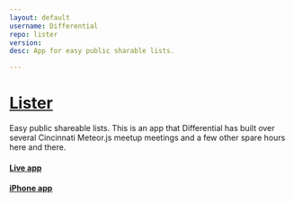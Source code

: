 ```yaml
---
layout: default
username: Differential
repo: lister
version:
desc: App for easy public sharable lists.

---
```

# [Lister](http://lister.io)

Easy public shareable lists.  This is an app that Differential has built over several Cincinnati Meteor.js meetup meetings and a few other spare hours here and there.

#### [Live app](http://lister.io)

#### [iPhone app](https://itunes.apple.com/us/app/lister.io/id690202308)
